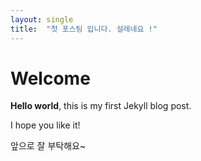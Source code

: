 ```yaml
---
layout: single
title:  "첫 포스팅 입니다. 설레네요 !"
---
```


# Welcome

**Hello world**, this is my first Jekyll blog post.

I hope you like it!

앞으로 잘 부탁해요~
